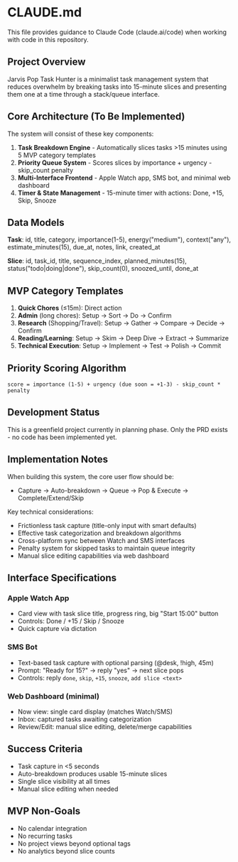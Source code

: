 # CLAUDE.md

This file provides guidance to Claude Code (claude.ai/code) when working with code in this repository.

## Project Overview

Jarvis Pop Task Hunter is a minimalist task management system that reduces overwhelm by breaking tasks into 15-minute slices and presenting them one at a time through a stack/queue interface.

## Core Architecture (To Be Implemented)

The system will consist of these key components:

1. **Task Breakdown Engine** - Automatically slices tasks >15 minutes using 5 MVP category templates
2. **Priority Queue System** - Scores slices by importance + urgency - skip_count penalty
3. **Multi-Interface Frontend** - Apple Watch app, SMS bot, and minimal web dashboard
4. **Timer & State Management** - 15-minute timer with actions: Done, +15, Skip, Snooze

## Data Models

**Task**: id, title, category, importance(1-5), energy("medium"), context("any"), estimate_minutes(15), due_at, notes, link, created_at

**Slice**: id, task_id, title, sequence_index, planned_minutes(15), status("todo|doing|done"), skip_count(0), snoozed_until, done_at

## MVP Category Templates

1. **Quick Chores** (≤15m): Direct action
2. **Admin** (long chores): Setup → Sort → Do → Confirm
3. **Research** (Shopping/Travel): Setup → Gather → Compare → Decide → Confirm  
4. **Reading/Learning**: Setup → Skim → Deep Dive → Extract → Summarize
5. **Technical Execution**: Setup → Implement → Test → Polish → Commit

## Priority Scoring Algorithm

```
score = importance (1-5) + urgency (due soon = +1-3) - skip_count * penalty
```

## Development Status

This is a greenfield project currently in planning phase. Only the PRD exists - no code has been implemented yet.

## Implementation Notes

When building this system, the core user flow should be:
- Capture → Auto-breakdown → Queue → Pop & Execute → Complete/Extend/Skip

Key technical considerations:
- Frictionless task capture (title-only input with smart defaults)
- Effective task categorization and breakdown algorithms  
- Cross-platform sync between Watch and SMS interfaces
- Penalty system for skipped tasks to maintain queue integrity
- Manual slice editing capabilities via web dashboard

## Interface Specifications

### Apple Watch App
- Card view with task slice title, progress ring, big "Start 15:00" button
- Controls: Done / +15 / Skip / Snooze
- Quick capture via dictation

### SMS Bot  
- Text-based task capture with optional parsing (@desk, !high, 45m)
- Prompt: "Ready for 15?" → reply "yes" → next slice pops
- Controls: reply `done`, `skip`, `+15`, `snooze`, `add slice <text>`

### Web Dashboard (minimal)
- Now view: single card display (matches Watch/SMS)
- Inbox: captured tasks awaiting categorization  
- Review/Edit: manual slice editing, delete/merge capabilities

## Success Criteria
- Task capture in <5 seconds
- Auto-breakdown produces usable 15-minute slices
- Single slice visibility at all times
- Manual slice editing when needed

## MVP Non-Goals
- No calendar integration
- No recurring tasks  
- No project views beyond optional tags
- No analytics beyond slice counts